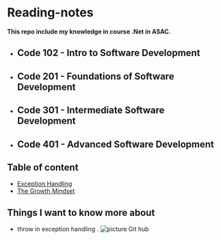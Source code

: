 # Reading-notes

**This repo include my knowledge in course .Net in ASAC.**

- ## Code 102 - Intro to Software Development
- ## Code 201 - Foundations of Software Development
- ## Code 301 - Intermediate Software Development
- ## Code 401 - Advanced Software Development

## Table of content
 - [Exception Handling](https://github.com/abdarahman-shaheen/Reading-notes/blob/main/Exception%20Handling.md)
 - [The Growth Mindset](https://github.com/abdarahman-shaheen/Reading-notes/blob/main/The-Growth-Mindset.md)


## Things I want to know more about
   - throw in exception handling .
 ![picture  Git hub](https://upload.wikimedia.org/wikipedia/commons/thumb/7/7d/Microsoft_.NET_logo.svg/1200px-Microsoft_.NET_logo.svg.png)


